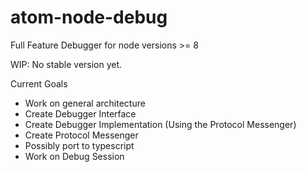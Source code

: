 # atom-node-debug
Full Feature Debugger for node versions >= 8

WIP: No stable version yet.

Current Goals
* Work on general architecture
* Create Debugger Interface
* Create Debugger Implementation (Using the Protocol Messenger)
* Create Protocol Messenger
* Possibly port to typescript
* Work on Debug Session
